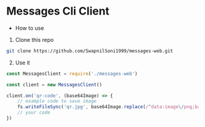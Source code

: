 # Messages Cli Client

- How to use

1. Clone this repo

```sh
git clone https://github.com/SwapnilSoni1999/messages-web.git
```

2. Use it
```js
const MessagesClient = require('./messages-web')

const client = new MessagesClient()

client.on('qr-code', (base64Image) => {
    // example code to save image
    fs.writeFileSync('qr.jpg', base64Image.replace(/^data:image\/png;base64,/, ""), { encoding: 'base64' })
    // your code
})
```
